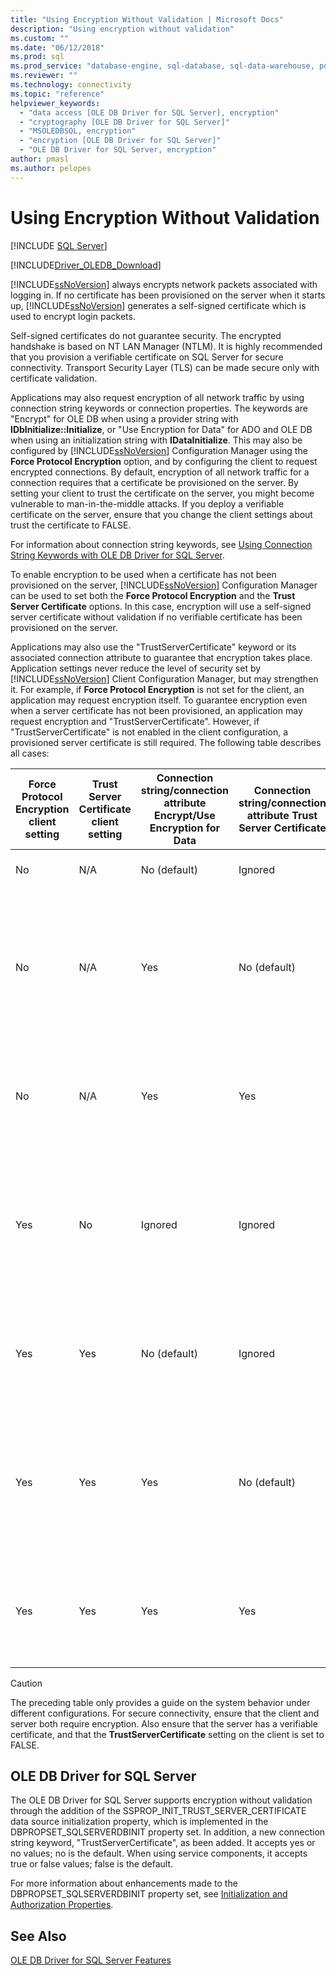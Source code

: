 ```yaml
---
title: "Using Encryption Without Validation | Microsoft Docs"
description: "Using encryption without validation"
ms.custom: ""
ms.date: "06/12/2018"
ms.prod: sql
ms.prod_service: "database-engine, sql-database, sql-data-warehouse, pdw"
ms.reviewer: ""
ms.technology: connectivity
ms.topic: "reference"
helpviewer_keywords: 
  - "data access [OLE DB Driver for SQL Server], encryption"
  - "cryptography [OLE DB Driver for SQL Server]"
  - "MSOLEDBSQL, encryption"
  - "encryption [OLE DB Driver for SQL Server]"
  - "OLE DB Driver for SQL Server, encryption"
author: pmasl
ms.author: pelopes
---
```

# Using Encryption Without Validation
[!INCLUDE [SQL Server](../../../includes/applies-to-version/sql-asdb-asdbmi-asa-pdw.md)]

[!INCLUDE[Driver_OLEDB_Download](../../../includes/driver_oledb_download.md)]

[!INCLUDE[ssNoVersion](../../../includes/ssnoversion-md.md)] always encrypts network packets associated with logging in. If no certificate has been provisioned on the server when it starts up, [!INCLUDE[ssNoVersion](../../../includes/ssnoversion-md.md)] generates a self-signed certificate which is used to encrypt login packets.  

Self-signed certificates do not guarantee security. The encrypted handshake is based on NT LAN Manager (NTLM). It is highly recommended that you provision a verifiable certificate on SQL Server for secure connectivity. Transport Security Layer (TLS) can be made secure only with certificate validation.

Applications may also request encryption of all network traffic by using connection string keywords or connection properties. The keywords are "Encrypt" for OLE DB when using a provider string with **IDbInitialize::Initialize**, or "Use Encryption for Data" for ADO and OLE DB when using an initialization string with **IDataInitialize**. This may also be configured by [!INCLUDE[ssNoVersion](../../../includes/ssnoversion-md.md)] Configuration Manager using the **Force Protocol Encryption** option, and by configuring the client to request encrypted connections. By default, encryption of all network traffic for a connection requires that a certificate be provisioned on the server. By setting your client to trust the certificate on the server, you might become vulnerable to man-in-the-middle attacks. If you deploy a verifiable certificate on the server, ensure that you change the client settings about trust the certificate to FALSE.

For information about connection string keywords, see [Using Connection String Keywords with OLE DB Driver for SQL Server](../../oledb/applications/using-connection-string-keywords-with-oledb-driver-for-sql-server.md ).  
  
 To enable encryption to be used when a certificate has not been provisioned on the server, [!INCLUDE[ssNoVersion](../../../includes/ssnoversion-md.md)] Configuration Manager can be used to set both the **Force Protocol Encryption** and the **Trust Server Certificate** options. In this case, encryption will use a self-signed server certificate without validation if no verifiable certificate has been provisioned on the server.  
  
 Applications may also use the "TrustServerCertificate" keyword or its associated connection attribute to guarantee that encryption takes place. Application settings never reduce the level of security set by [!INCLUDE[ssNoVersion](../../../includes/ssnoversion-md.md)] Client Configuration Manager, but may strengthen it. For example, if **Force Protocol Encryption** is not set for the client, an application may request encryption itself. To guarantee encryption even when a server certificate has not been provisioned, an application may request encryption and "TrustServerCertificate". However, if "TrustServerCertificate" is not enabled in the client configuration, a provisioned server certificate is still required. The following table describes all cases:  
  
|Force Protocol Encryption client setting|Trust Server Certificate client setting|Connection string/connection attribute Encrypt/Use Encryption for Data|Connection string/connection attribute Trust Server Certificate|Result|  
|----------------------------------------------|---------------------------------------------|------------------------------------------------------------------------------|----------------------------------------------------------------------|------------|  
|No|N/A|No (default)|Ignored|No encryption occurs.|  
|No|N/A|Yes|No (default)|Encryption occurs only if there is a verifiable server certificate, otherwise the connection attempt fails.|  
|No|N/A|Yes|Yes|Encryption always occurs, but may use a self-signed server certificate.|  
|Yes|No|Ignored|Ignored|Encryption occurs only if there is a verifiable server certificate, otherwise the connection attempt fails.|  
|Yes|Yes|No (default)|Ignored|Encryption always occurs, but may use a self-signed server certificate.|  
|Yes|Yes|Yes|No (default)|Encryption occurs only if there is a verifiable server certificate, otherwise the connection attempt fails.|  
|Yes|Yes|Yes|Yes|Encryption always occurs, but might use a self-signed server certificate.|  
||||||

> [!CAUTION]
> The preceding table only provides a guide on the system behavior under different configurations. For secure connectivity, ensure that the client and server both require encryption. Also ensure that the server has a verifiable certificate, and that the **TrustServerCertificate** setting on the client is set to FALSE.

## OLE DB Driver for SQL Server 
 The OLE DB Driver for SQL Server supports encryption without validation through the addition of the SSPROP_INIT_TRUST_SERVER_CERTIFICATE data source initialization property, which is implemented in the DBPROPSET_SQLSERVERDBINIT property set. In addition, a new connection string keyword, "TrustServerCertificate", as been added. It accepts yes or no values; no is the default. When using service components, it accepts true or false values; false is the default.  
  
 For more information about enhancements made to the DBPROPSET_SQLSERVERDBINIT property set, see [Initialization and Authorization Properties](../../oledb/ole-db-data-source-objects/initialization-and-authorization-properties.md).  

  
## See Also  
 [OLE DB Driver for SQL Server Features](../../oledb/features/oledb-driver-for-sql-server-features.md)  
  
  
